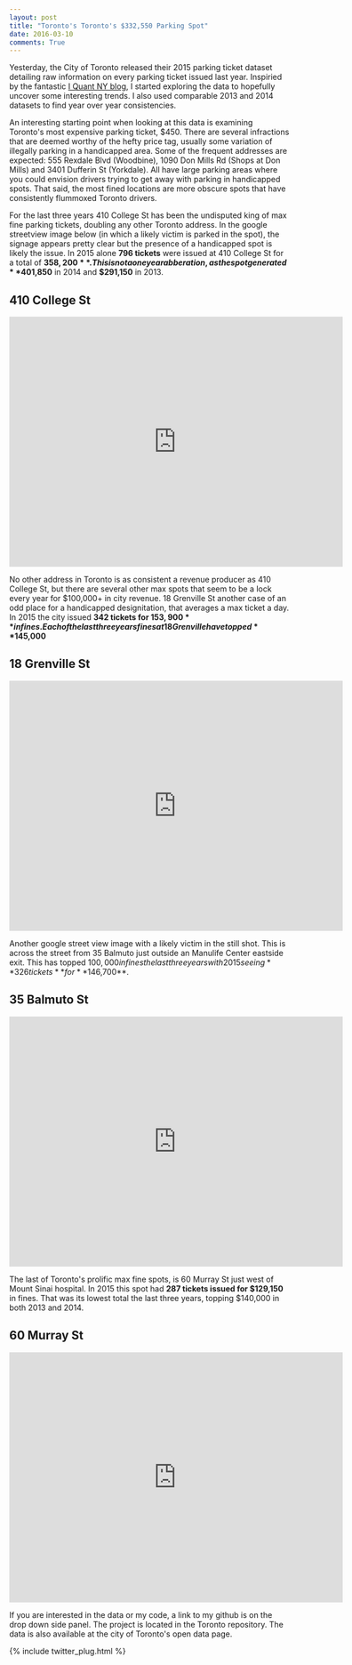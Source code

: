 ```yaml
---
layout: post
title: "Toronto's Toronto's $332,550 Parking Spot"
date: 2016-03-10
comments: True
---
```


Yesterday, the City of Toronto released their 2015 parking ticket dataset detailing raw information on every parking ticket issued last year.  Inspiried by the fantastic <a href="http://iquantny.tumblr.com/">I Quant NY blog</a>, I started exploring the data to hopefully uncover some interesting trends.  I also used comparable 2013 and 2014 datasets to find year over year consistencies.

An interesting starting point when looking at this data is examining Toronto's most expensive parking ticket, $450.  There are several infractions that are deemed worthy of the hefty price tag, usually some variation of illegally parking in a handicapped area.  Some of the frequent addresses are expected: 555 Rexdale Blvd (Woodbine), 1090 Don Mills Rd (Shops at Don Mills) and 3401 Dufferin St (Yorkdale).  All have large parking areas where you could envision drivers trying to get away with parking in handicapped spots.  That said, the most fined locations are more obscure spots that have consistently flummoxed Toronto drivers.

For the last three years 410 College St has been the undisputed king of max fine parking tickets, doubling any other Toronto address.  In the google streetview image below (in which a likely victim is parked in the spot), the signage appears pretty clear but the presence of a handicapped spot is likely the issue.  In 2015 alone **796 tickets** were issued at 410 College St for a total of **$358,200**.  This is not a one year abberation, as the spot generated **$401,850** in 2014 and **$291,150** in 2013.

## 410 College St

<iframe src="https://www.google.com/maps/embed?pb=!1m0!3m2!1sen!2sca!4v1455649270872!6m8!1m7!1sk9t_aIUtkuWeAvu_uTdHFA!2m2!1d43.65675864281898!2d-79.40623669615232!3f144.63015609181116!4f-16.43494906144889!5f0.7820865974627469" width="600" height="450" frameborder="0" style="border:0" allowfullscreen></iframe>

No other address in Toronto is as consistent a revenue producer as 410 College St, but there are several other max spots that seem to be a lock every year for $100,000+ in city revenue.  18 Grenville St another case of an odd place for a handicapped designitation, that averages a max ticket a day.  In 2015 the city issued **342 tickets for $153,900** in fines.  Each of the last three years fines at 18 Grenville have topped **$145,000** 

## 18 Grenville St 

<iframe src="https://www.google.com/maps/embed?pb=!1m0!3m2!1sen!2sca!4v1455651657879!6m8!1m7!1s83857MNyUcdO5tzZJ82cxA!2m2!1d43.66195861412737!2d-79.38421575983601!3f329.1808863828714!4f-5.896528146053157!5f0.7820865974627469" width="600" height="450" frameborder="0" style="border:0" allowfullscreen></iframe>

Another google street view image with a likely victim in the still shot.  This is across the street from 35 Balmuto just outside an Manulife Center eastside exit.  This has topped $100,000 in fines the last three years with 2015 seeing **326 tickets** for **$146,700**.

## 35 Balmuto St

<iframe src="https://www.google.com/maps/embed?pb=!1m0!3m2!1sen!2sca!4v1457569124752!6m8!1m7!1s1EsfEA2OFO2ZS7besE31jg!2m2!1d43.66953377351889!2d-79.3878226779771!3f223.54294412397383!4f-11.343472253253594!5f1.9587109090973311" width="600" height="450" frameborder="0" style="border:0" allowfullscreen></iframe>

The last of Toronto's prolific max fine spots, is 60 Murray St just west of Mount Sinai hospital.  In 2015 this spot had **287 tickets issued for $129,150** in fines.  That was its lowest total the last three years, topping $140,000 in both 2013 and 2014.

## 60 Murray St

<iframe src="https://www.google.com/maps/embed?pb=!1m0!3m2!1sen!2sca!4v1455651896816!6m8!1m7!1sotM4k6jUW09oEeBmET3sQg!2m2!1d43.65821668092152!2d-79.39131905145949!3f245!4f0!5f0.7820865974627469" width="600" height="450" frameborder="0" style="border:0" allowfullscreen></iframe>

If you are interested in the data or my code, a link to my github is on the drop down side panel.  The project is located in the Toronto repository.  The data is also available at the city of Toronto's open data page.  



{% include twitter_plug.html %}
